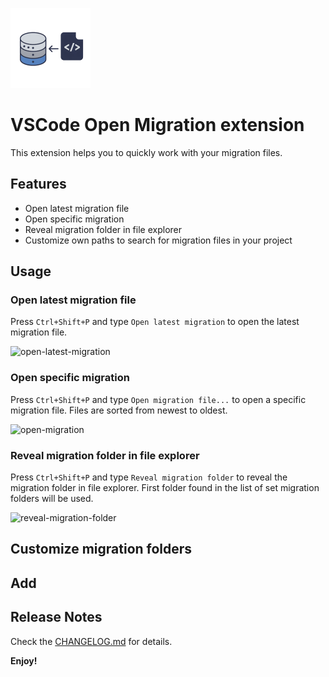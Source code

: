 ![icon](images/icon.png)

# VSCode Open Migration extension

This extension helps you to quickly work with your migration files.

## Features

- Open latest migration file
- Open specific migration
- Reveal migration folder in file explorer
- Customize own paths to search for migration files in your project

## Usage

### Open latest migration file

Press `Ctrl+Shift+P` and type `Open latest migration` to open the latest migration file.

![open-latest-migration](images/open_latest.gif)

### Open specific migration

Press `Ctrl+Shift+P` and type `Open migration file...` to open a specific migration file. Files are sorted from newest to oldest.

![open-migration](images/open_migration.gif)

### Reveal migration folder in file explorer

Press `Ctrl+Shift+P` and type `Reveal migration folder` to reveal the migration folder in file explorer. First folder found in the list of set migration folders will be used.

![reveal-migration-folder](images/reveal_folder.gif)

## Customize migration folders

## Add

## Release Notes

Check the [CHANGELOG.md](CHANGELOG.md) for details.

**Enjoy!**
